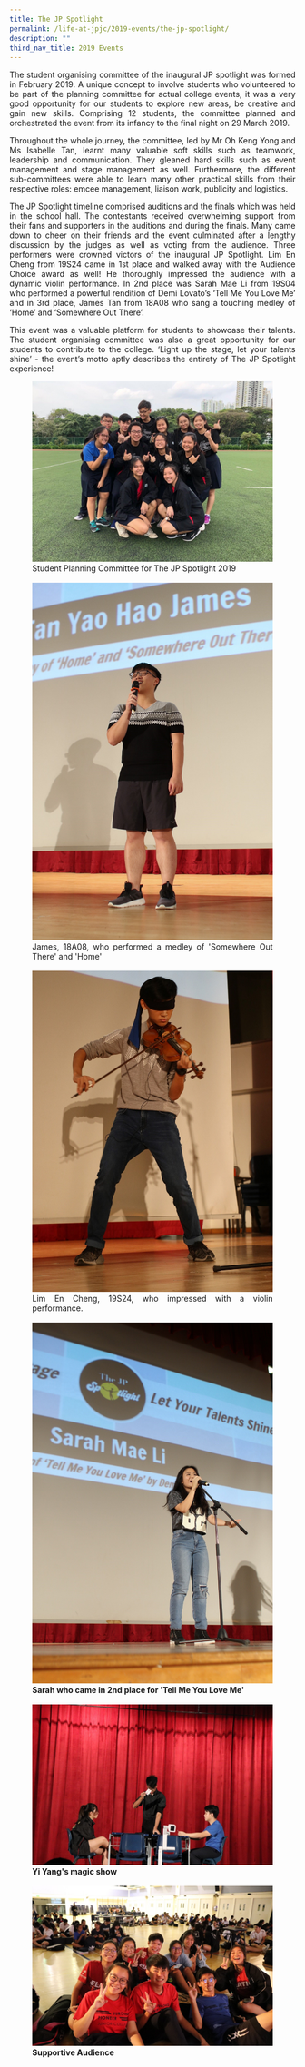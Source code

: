 ```yaml
---
title: The JP Spotlight
permalink: /life-at-jpjc/2019-events/the-jp-spotlight/
description: ""
third_nav_title: 2019 Events
---
```

<div align=justify>
<p>
The student organising committee of the inaugural JP spotlight was formed in February 2019. A unique concept to involve students who volunteered to be part of the planning committee for actual college events, it was a very good opportunity for our students to explore new areas, be creative and gain new skills. Comprising 12 students, the committee planned and orchestrated the event from its infancy to the final night on 29 March 2019.</p>

<p>
Throughout the whole journey, the committee, led by Mr Oh Keng Yong and Ms Isabelle Tan, learnt many valuable soft skills such as teamwork, leadership and communication. They gleaned hard skills such as event management and stage management as well. Furthermore, the different sub-committees were able to learn many other practical skills from their respective roles: emcee management, liaison work, publicity and logistics.</p>

<p>
The JP Spotlight timeline comprised auditions and the finals which was held in the school hall. The contestants received overwhelming support from their fans and supporters in the auditions and during the finals. Many came down to cheer on their friends and the event culminated after a lengthy discussion by the judges as well as voting from the audience. Three performers were crowned victors of the inaugural JP Spotlight. Lim En Cheng from 19S24 came in 1st place and walked away with the Audience Choice award as well! He thoroughly impressed the audience with a dynamic violin performance. In 2nd place was Sarah Mae Li from 19S04 who performed a powerful rendition of Demi Lovato’s ‘Tell Me You Love Me’ and in 3rd place, James Tan from 18A08 who sang a touching medley of ‘Home’ and ‘Somewhere Out There’.</p>

<p>
This event was a valuable platform for students to showcase their talents. The student organising committee was also a great opportunity for our students to contribute to the college. ‘Light up the stage, let your talents shine’ - the event’s motto aptly describes the entirety of The JP Spotlight experience!</p>

<figure>
<img src="/images/jps%201.jpg">
<figcaption>Student Planning Committee for The JP Spotlight 2019</figcaption><br>

<img src="/images/jps%202.jpg">
<figcaption>James, 18A08, who performed a medley of 'Somewhere Out There' and 'Home'</figcaption><br>

<img src="/images/jps%20violin.jpg">
<figcaption>Lim En Cheng, 19S24, who impressed with a violin performance.</figcaption><br>

<img src="/images/jps%203.jpg">
<figcaption> <strong> Sarah who came in 2nd place for 'Tell Me You Love Me'</figcaption><br>

<img src="/images/jps%204.jpg">
<figcaption>Yi Yang's magic show</figcaption><br>

<img src="/images/jps5.jpg">
<figcaption>Supportive Audience</figcaption>
</figure>